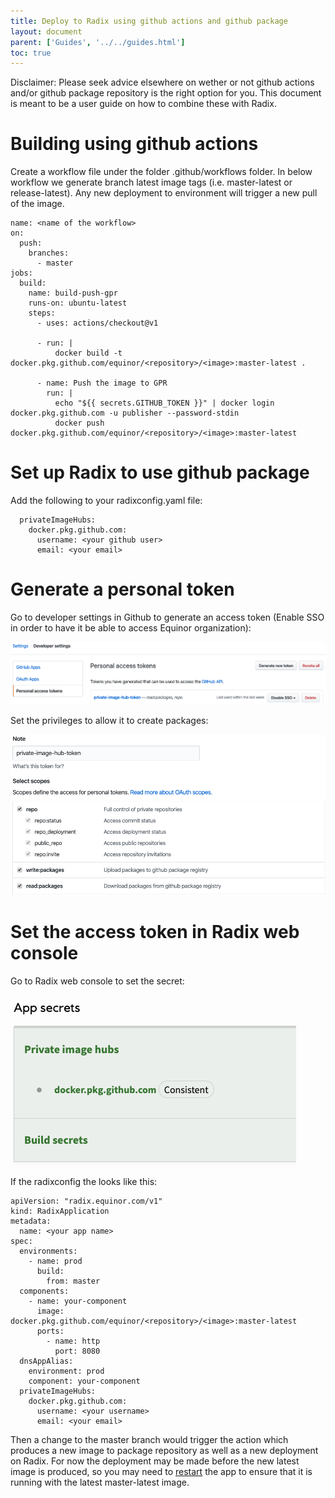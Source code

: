 ```yaml
---
title: Deploy to Radix using github actions and github package
layout: document
parent: ['Guides', '../../guides.html']
toc: true
---
```


Disclaimer: Please seek advice elsewhere on wether or not github actions and/or github package repository is the right option for you. This document is meant to be a user guide on how to combine these with Radix.

# Building using github actions

Create a workflow file under the folder .github/workflows folder. In below workflow we generate branch latest image tags (i.e. master-latest or release-latest). Any new deployment to environment will trigger a new pull of the image.

```
name: <name of the workflow>
on:
  push:
    branches:
      - master
jobs:
  build:
    name: build-push-gpr
    runs-on: ubuntu-latest
    steps:
      - uses: actions/checkout@v1

      - run: |
          docker build -t docker.pkg.github.com/equinor/<repository>/<image>:master-latest .

      - name: Push the image to GPR
        run: |
          echo "${{ secrets.GITHUB_TOKEN }}" | docker login docker.pkg.github.com -u publisher --password-stdin
          docker push docker.pkg.github.com/equinor/<repository>/<image>:master-latest
```

# Set up Radix to use github package

Add the following to your radixconfig.yaml file:

```
  privateImageHubs:
    docker.pkg.github.com:
      username: <your github user>
      email: <your email>
```

# Generate a personal token

Go to developer settings in Github to generate an access token (Enable SSO in order to have it be able to access Equinor organization):

![PersonalAccessToken](PersonalAccessToken.png)

Set the privileges to allow it to create packages:

![ReadAndWritePackages](ReadAndWritePackages.png)

# Set the access token in Radix web console

Go to Radix web console to set the secret:

![PrivateImageHubSecret](PrivateImageHubSecret.png)

If the radixconfig the looks like this:

```
apiVersion: "radix.equinor.com/v1"
kind: RadixApplication
metadata:
  name: <your app name>
spec:
  environments:
    - name: prod
      build:
        from: master
  components:
    - name: your-component
      image: docker.pkg.github.com/equinor/<repository>/<image>:master-latest
      ports:
        - name: http
          port: 8080
  dnsAppAlias:
    environment: prod
    component: your-component
  privateImageHubs:
    docker.pkg.github.com:
      username: <your username>
      email: <your email>
```

Then a change to the master branch would trigger the action which produces a new image to package repository as well as a new deployment on Radix. For now the deployment may be made before the new latest image is produced, so you may need to [restart](guides/component-start-stop-restart/) the app to ensure that it is running with the latest master-latest image.
